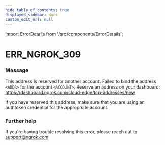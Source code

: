```yaml
---
hide_table_of_contents: true
displayed_sidebar: docs
custom_edit_url: null
---
```


import ErrorDetails from '/src/components/ErrorDetails';

# ERR_NGROK_309

### Message
This address is reserved for another account.
Failed to bind the address `<ADDR>` for the account `<ACCOUNT>`.
Reserve an address on your dashboard: https://dashboard.ngrok.com/cloud-edge/tcp-addresses/new

If you have reserved this address, make sure that you are using an
authtoken credential for the appropriate account.

### Further help
If you're having trouble resolving this error, please reach out to [support@ngrok.com](mailto:support@ngrok.com?subject=Help%20with%20ERR_NGROK_309)

<ErrorDetails error='err_ngrok_309' />
